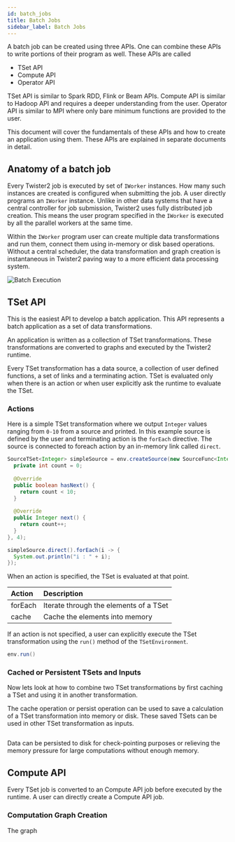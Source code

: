 ```yaml
---
id: batch_jobs
title: Batch Jobs
sidebar_label: Batch Jobs
---
```


A batch job can be created using three APIs. One can combine these APIs to write portions of their program as well. These APIs are called

* TSet API
* Compute API
* Operator API

TSet API is similar to Spark RDD, Flink or Beam APIs. Compute API is similar to Hadoop API and requires a deeper 
understanding from the user. Operator API is similar to MPI where only bare minimum functions are provided to the
user.

This document will cover the fundamentals of these APIs and how to create an application using them. 
These APIs are explained in separate documents in detail.

## Anatomy of a batch job

Every Twister2 job is executed by set of ```IWorker``` instances. How many such instances are created
is configured when submitting the job. A user directly programs an ```IWorker``` instance. Unlike in 
other data systems that have a central controller for job submission, Twister2 uses fully distributed 
job creation. This means the user program specified in the ```IWorker``` is executed by all the parallel
workers at the same time.

Within the ```IWorker``` program user can create multiple data transformations and run them, connect them using
in-memory or disk based operations. Without a central scheduler, the data transformation and graph creation is
instantaneous in Twister2 paving way to a more efficient data processing system.

![Batch Execution](assets/iworker.png) 

## TSet API

This is the easiest API to develop a batch application. This API represents a batch application as a 
set of data transformations.

An application is written as a collection of TSet transformations. These transformations are converted 
to graphs and executed by the Twister2 runtime. 

Every TSet transformation has a data source, a collection of user defined functions, a set of links and a terminating
action. TSet is evaluated only when there is an action or when user explicitly ask the runtime to 
evaluate the TSet.

### Actions

Here is a simple TSet transformation where we output ```Integer``` values ranging from ```0-10``` from 
a source and printed. In this example source is defined by the user and terminating action is the 
```forEach``` directive. The source is connected to foreach action by an in-memory link called ```direct```.

```java
SourceTSet<Integer> simpleSource = env.createSource(new SourceFunc<Integer>() {
  private int count = 0;
  
  @Override
  public boolean hasNext() {
    return count < 10;
  }
  
  @Override
  public Integer next() {
    return count++;
  }
}, 4);

simpleSource.direct().forEach(i -> {
  System.out.println("i : " + i);
});
```

When an action is specified, the TSet is evaluated at that point.

| Action | Description 
| :--- | :--- | 
| forEach  | Iterate through the elements of a TSet |  
| cache | Cache the elements into memory |

If an action is not specified, a user can explicitly execute the TSet transformation using the ```run()``` method of
the ```TSetEnvironment```.

```java
env.run()
```

### Cached or Persistent TSets and Inputs

Now lets look at how to combine two TSet transformations by first caching a TSet and using it in another transformation.

The cache operation or persist operation can be used to save a calculation of a TSet transformation into memory or disk. 
These saved TSets can be used in other TSet transformation as inputs.   

```java

```


Data can be persisted to disk for check-pointing purposes or relieving the memory pressure for large computations 
without enough memory.  


## Compute API

Every TSet job is converted to an Compute API job before executed by the runtime. A user can directly create 
a Compute API job. 

### Computation Graph Creation

The graph  

